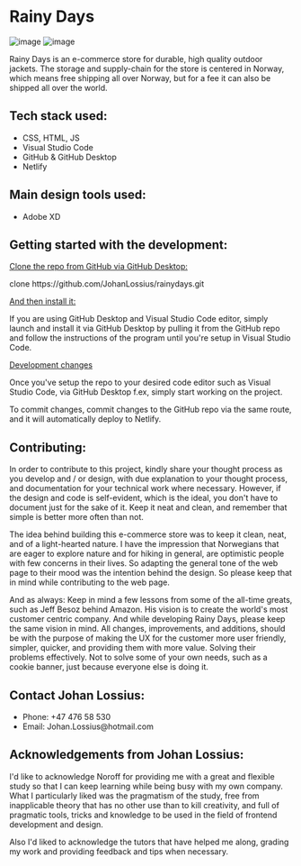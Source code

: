 <h1>Rainy Days</h2>

![image](https://user-images.githubusercontent.com/52312393/224546128-33a6baa8-38ba-4d92-96a1-9ce850dbf1ca.png)
![image](https://user-images.githubusercontent.com/52312393/224546106-796dc637-7445-4cc3-b563-1ffdb4e0ef49.png)

<p>Rainy Days is an e-commerce store for durable, high quality outdoor jackets. The storage and supply-chain for the store is centered in Norway, which means free shipping all over Norway, but for a fee it can also be shipped all over the world.</p>

<h2>Tech stack used:</h2>
<ul>
    <li>CSS, HTML, JS</li>
    <li>Visual Studio Code</li>
    <li>GitHub & GitHub Desktop</li>
    <li>Netlify</li>
</ul>
  
<h2>Main design tools used:</h2>
<ul>
    <li>Adobe XD</li>
</ul>

  <h2>Getting started with the development:</h2>
  <ins>Clone the repo from GitHub via GitHub Desktop:</ins>
  <p>clone https://github.com/JohanLossius/rainydays.git</p>

  <ins>And then install it:</ins>
  <p>If you are using GitHub Desktop and Visual Studio Code editor, simply launch and install it via GitHub Desktop by pulling it from the GitHub repo and follow the instructions of the program until you're setup in Visual Studio Code.</p>

<ins>Development changes</ins>
<p>Once you've setup the repo to your desired code editor such as Visual Studio Code, via GitHub Desktop f.ex, simply start working on the project.</p>
<p>To commit changes, commit changes to the GitHub repo via the same route, and it will automatically deploy to Netlify.</p>

<h2>Contributing:</h2>
<p>In order to contribute to this project, kindly share your thought process as you develop and / or design, with due explanation to your thought process, and documentation for your technical work where necessary. However, if the design and code is self-evident, which is the ideal, you don't have to document just for the sake of it. Keep it neat and clean, and remember that simple is better more often than not.</p>
<p>The idea behind building this e-commerce store was to keep it clean, neat, and of a light-hearted nature. I have the impression that Norwegians that are eager to explore nature and for hiking in general, are optimistic people with few concerns in their lives. So adapting the general tone of the web page to their mood was the intention behind the design. So please keep that in mind while contributing to the web page.</p>
<p>And as always: Keep in mind a few lessons from some of the all-time greats, such as Jeff Besoz behind Amazon. His vision is to create the world's most customer centric company. And while developing Rainy Days, please keep the same vision in mind. All changes, improvements, and additions, should be with the purpose of making the UX for the customer more user friendly, simpler, quicker, and providing them with more value. Solving their problems effectively. Not to solve some of your own needs, such as a cookie banner, just because everyone else is doing it.</p>

<h2>Contact Johan Lossius:</h2>
<ul>
  <li>Phone: +47 476 58 530</li>
  <li>Email: Johan.Lossius@hotmail.com</li>
</ul>

<h2>Acknowledgements from Johan Lossius:</h2>
<p>I'd like to acknowledge Noroff for providing me with a great and flexible study so that I can keep learning while being busy with my own company. What I particularly liked was the pragmatism of the study, free from inapplicable theory that has no other use than to kill creativity, and full of pragmatic tools, tricks and knowledge to be used in the field of frontend development and design.</p>
<p>Also I'd liked to acknowledge the tutors that have helped me along, grading my work and providing feedback and tips when necessary.</p>
